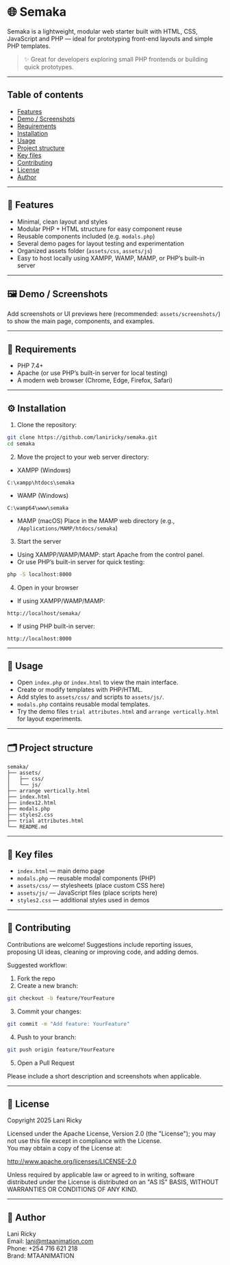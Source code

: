 # 🌐 Semaka

Semaka is a lightweight, modular web starter built with HTML, CSS, JavaScript and PHP — ideal for prototyping front-end layouts and simple PHP templates.

> ✨ Great for developers exploring small PHP frontends or building quick prototypes.

---

## Table of contents

- [Features](#-features)
- [Demo / Screenshots](#-demo--screenshots)
- [Requirements](#-requirements)
- [Installation](#-installation)
- [Usage](#-usage)
- [Project structure](#-project-structure)
- [Key files](#-key-files)
- [Contributing](#-contributing)
- [License](#-license)
- [Author](#-author)

---

## 🧩 Features

- Minimal, clean layout and styles  
- Modular PHP + HTML structure for easy component reuse  
- Reusable components included (e.g. `modals.php`)  
- Several demo pages for layout testing and experimentation  
- Organized assets folder (`assets/css`, `assets/js`)  
- Easy to host locally using XAMPP, WAMP, MAMP, or PHP’s built-in server

---

## 🖼️ Demo / Screenshots

Add screenshots or UI previews here (recommended: `assets/screenshots/`) to show the main page, components, and examples.

---

## 🧰 Requirements

- PHP 7.4+  
- Apache (or use PHP’s built-in server for local testing)  
- A modern web browser (Chrome, Edge, Firefox, Safari)

---

## ⚙️ Installation

1. Clone the repository:
```bash
git clone https://github.com/laniricky/semaka.git
cd semaka
```

2. Move the project to your web server directory:

- XAMPP (Windows)
```text
C:\xampp\htdocs\semaka
```

- WAMP (Windows)
```text
C:\wamp64\www\semaka
```

- MAMP (macOS)
Place in the MAMP web directory (e.g., `/Applications/MAMP/htdocs/semaka`)

3. Start the server

- Using XAMPP/WAMP/MAMP: start Apache from the control panel.  
- Or use PHP’s built-in server for quick testing:
```bash
php -S localhost:8000
```

4. Open in your browser

- If using XAMPP/WAMP/MAMP:
```
http://localhost/semaka/
```

- If using PHP built-in server:
```
http://localhost:8000
```

---

## 🚀 Usage

- Open `index.php` or `index.html` to view the main interface.  
- Create or modify templates with PHP/HTML.  
- Add styles to `assets/css/` and scripts to `assets/js/`.  
- `modals.php` contains reusable modal templates.  
- Try the demo files `trial attributes.html` and `arrange vertically.html` for layout experiments.

---

## 🗂️ Project structure

```
semaka/
├── assets/
│   ├── css/
│   └── js/
├── arrange vertically.html
├── index.html
├── index12.html
├── modals.php
├── styles2.css
├── trial attributes.html
└── README.md
```

---

## 🔑 Key files

- `index.html` — main demo page  
- `modals.php` — reusable modal components (PHP)  
- `assets/css/` — stylesheets (place custom CSS here)  
- `assets/js/` — JavaScript files (place scripts here)  
- `styles2.css` — additional styles used in demos

---

## 🤝 Contributing

Contributions are welcome! Suggestions include reporting issues, proposing UI ideas, cleaning or improving code, and adding demos.

Suggested workflow:

1. Fork the repo  
2. Create a new branch:
```bash
git checkout -b feature/YourFeature
```
3. Commit your changes:
```bash
git commit -m "Add feature: YourFeature"
```
4. Push to your branch:
```bash
git push origin feature/YourFeature
```
5. Open a Pull Request

Please include a short description and screenshots when applicable.

---

## 🪪 License

Copyright 2025 Lani Ricky

Licensed under the Apache License, Version 2.0 (the "License"); you may not use this file except in compliance with the License.  
You may obtain a copy of the License at:

http://www.apache.org/licenses/LICENSE-2.0

Unless required by applicable law or agreed to in writing, software distributed under the License is distributed on an "AS IS" BASIS, WITHOUT WARRANTIES OR CONDITIONS OF ANY KIND.

---

## 🧭 Author

Lani Ricky  
Email: lani@mtaanimation.com  
Phone: +254 716 621 218  
Brand: MTAANIMATION
